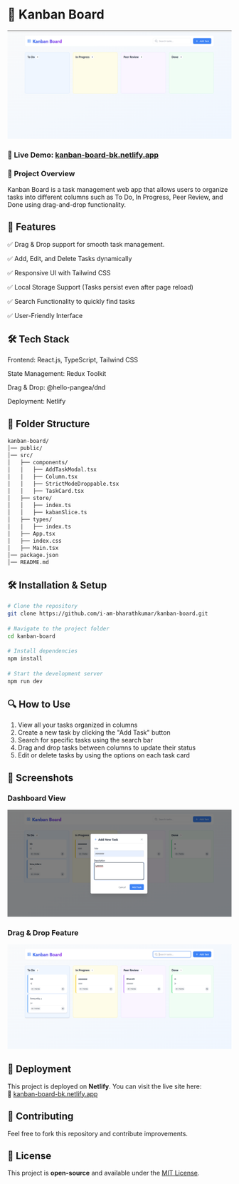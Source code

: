 # 📝 Kanban Board

![Kanban Board](public/screenshots/Dashboard.png)  

### 🚀 Live Demo: [kanban-board-bk.netlify.app](https://kanban-board-bk.netlify.app/)


### 📌 Project Overview
Kanban Board is a task management web app that allows users to organize tasks into different columns such as To Do, In Progress, Peer Review, and Done using drag-and-drop functionality.


## 🎯 Features
✅ Drag & Drop support for smooth task management.

✅ Add, Edit, and Delete Tasks dynamically

✅ Responsive UI with Tailwind CSS

✅ Local Storage Support (Tasks persist even after page reload)

✅ Search Functionality to quickly find tasks

✅ User-Friendly Interface

## 🛠️ Tech Stack
Frontend: React.js, TypeScript, Tailwind CSS

State Management: Redux Toolkit

Drag & Drop: @hello-pangea/dnd

Deployment: Netlify 

## 📂 Folder Structure
```
kanban-board/
│── public/
│── src/
│   ├── components/
│   │   ├── AddTaskModal.tsx
│   │   ├── Column.tsx
│   │   ├── StrictModeDroppable.tsx
│   │   ├── TaskCard.tsx
│   ├── store/
│   │   ├── index.ts
│   │   ├── kabanSlice.ts
│   ├── types/
│   │   ├── index.ts
│   ├── App.tsx
│   ├── index.css
│   ├── Main.tsx
│── package.json
│── README.md
```

## 🛠️ Installation & Setup
```bash
# Clone the repository
git clone https://github.com/i-am-bharathkumar/kanban-board.git

# Navigate to the project folder
cd kanban-board

# Install dependencies
npm install

# Start the development server
npm run dev
```

## 🔍 How to Use

1. View all your tasks organized in columns
2. Create a new task by clicking the "Add Task" button
3. Search for specific tasks using the search bar
4. Drag and drop tasks between columns to update their status
5. Edit or delete tasks by using the options on each task card

## 📸 Screenshots
### **Dashboard View**
![Dashboard](public/screenshots/task.png)

### **Drag & Drop Feature**
![Drag & Drop](public/screenshots/features.png)

## 🚀 Deployment
This project is deployed on **Netlify**. You can visit the live site here:  
🔗 [kanban-board-bk.netlify.app](https://kanban-board-bk.netlify.app/)

## 🤝 Contributing
Feel free to fork this repository and contribute improvements.  

## 📝 License
This project is **open-source** and available under the [MIT License](LICENSE).
